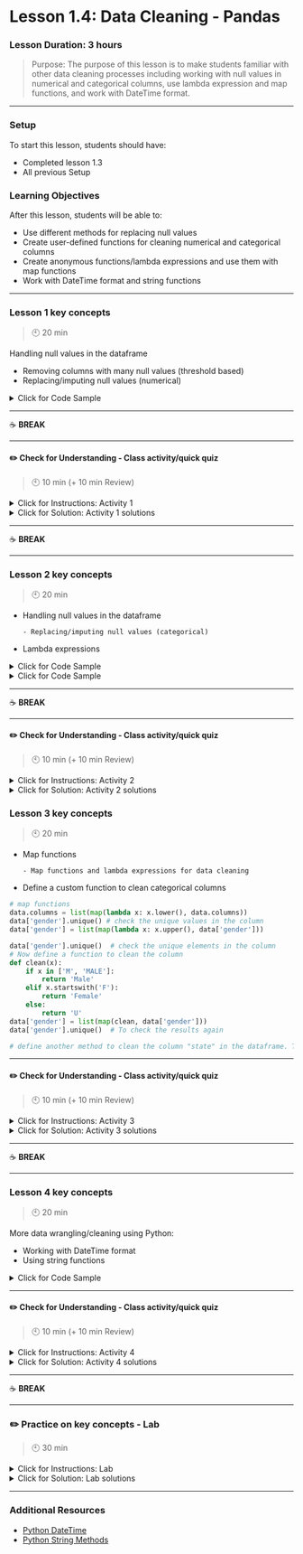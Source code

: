 # Lesson 1.4: Data Cleaning - Pandas

### Lesson Duration: 3 hours

> Purpose: The purpose of this lesson is to make students familiar with other data cleaning processes including working with null values in numerical and categorical columns, use lambda expression and map functions, and work with DateTime format.

---

### Setup

To start this lesson, students should have:

- Completed lesson 1.3
- All previous Setup

### Learning Objectives

After this lesson, students will be able to:

- Use different methods for replacing null values
- Create user-defined functions for cleaning numerical and categorical columns
- Create anonymous functions/lambda expressions and use them with map functions
- Work with DateTime format and string functions

---

### Lesson 1 key concepts

> :clock10: 20 min

Handling null values in the dataframe

- Removing columns with many null values (threshold based)
- Replacing/imputing null values (numerical)

<details>
<summary> Click for Code Sample </summary>

> :exclamation: Note to the instructor: We will keep working on the same data sets from 1.03 so you can use the same notebook, or use the code below that is commented out to load the data into a new notebook.

```python
# in case of new notebook, use the commented code to load the data:

#import pandas as pd

#file1 = pd.read_csv('../1.03_intro_to_pandas/file1.csv')
#file2 = pd.read_csv('../1.03_intro_to_pandas/file2.txt', sep = '\\t')
#file3 = pd.read_excel('../1.03_intro_to_pandas/file3.xlsx', engine='openpyxl')
#file4 = pd.read_excel('../1.03_intro_to_pandas/file4.xlsx', engine='openpyxl')
#column_names = file1.columns
#donors = pd.DataFrame(columns=column_names)
#donors = pd.concat([file1,file2,file3, file4], axis=0)
#cols = []
#for colname in donors.columns:
#    cols.append(colname.lower())
#donors.columns = cols
#donors = donors.rename(columns={'controln':'id',
#                                'hv1':'median_home_val',
#                                'ic1':'median_household_income'})
#donors['median_home_val'] =  pd.to_numeric(donors['median_home_val'], errors='coerce')
#donors['ic5'] =  pd.to_numeric(donors['ic5'], errors='coerce')
#donors = donors.drop_duplicates()

#donors.shape
    
round(data.isna().sum()/len(data),4)*100  # shows the percentage of null values in a column
nulls_df = pd.DataFrame(round(data.isna().sum()/len(data),4)*100)
nulls_df
nulls_df = nulls_df.reset_index()
nulls_df
nulls_df.columns = ['header_name', 'percent_nulls']
nulls_df
```

- Since there were not many null values in the dataframe, we are taking a dummy value of 3 to show the students how to remove columns with the percentage of null values that are more than a threshold.
- This is usually 60, 70% but it is very case-specific. There is no standard rule and it varies based on the analysts' decisions for that analysis.

```python
columns_drop = nulls_df[nulls_df['percent_nulls']>3]['header_name']  # dummy case with 3
print(columns_drop.values)
# data = data.drop(columns_drop, axis=1)  # drop a list of columns
# data = data.drop(['gender'], axis=1)  # drop a single column
```

```python
# Replacing/imputing null values
data[data['gender'].isna()==True] # checking rows that are null based on a specific column
data = data[data['ic2'].isna()==False] # Since these nulls are not a lot, we can filter them
data

# import numpy
import numpy as np
mean_median_home_value = np.mean(data['median_home_val'])
data['median_home_val'] = data['median_home_val'].fillna(mean_median_home_value)
```

</details>

---

:coffee: **BREAK**

---

#### :pencil2: Check for Understanding - Class activity/quick quiz

> :clock10: 10 min (+ 10 min Review)

<details>
  <summary> Click for Instructions: Activity 1 </summary>

(_Share the following link with your students. Students should clone/download repository to be able to work on the tasks._)

- Link to [activity 1](https://github.com/ironhack-edu/data_1.04_activities/blob/master/1.04_activity_1.md).

</details>

<details>
  <summary>Click for Solution: Activity 1 solutions</summary>

- Link to [activity 1 solution](https://gist.github.com/ironhack-edu/b6e092eaf2094895ac9a88340ff82896).

</details>

---

:coffee: **BREAK**

---

### Lesson 2 key concepts

> :clock10: 20 min

- Handling null values in the dataframe

      - Replacing/imputing null values (categorical)

- Lambda expressions

<details>
<summary> Click for Code Sample </summary>

```python
# Replacing null values for categorical variables
data['gender'].value_counts()
len(data[data['gender'].isna()==True])  # number of missing values
data['gender'] = data['gender'].fillna('F')
len(data[data['gender'].isna()==True]) # now this number is 0

# Exporting this processed data to a csv
data.to_csv('merged_clean_ver1.csv') # you can find this file inside files_for_lesson_and_activities folder
```

> :exclamation: Note to the instructor: It is important to emphasize on documenting your work and saving copies of data. For now, documentation can be done simply by adding more comment sections in their codes. Saving copies of data is also important so that you don't have to repeat/re-run the code every time from the beginning since we are using many operations from multiple lessons.

</details>

<details>
<summary> Click for Code Sample </summary>

```python
# lambda expressions
y = lambda x: x+2
print(y(2))

square = lambda x: x*x
square(4)

addition = lambda x,y : x+y
addition(1,3)

lst = [1,2,3,4,5,6,7,8,10]
new_list = []
for item in lst:
    new_list.append(square(item))
new_list

new_list = [square(item) for item in lst] # list comprehension
new_list

new_list = [square(item) for item in lst if item%2==0]
```

</details>

---

:coffee: **BREAK**

---

#### :pencil2: Check for Understanding - Class activity/quick quiz

> :clock10: 10 min (+ 10 min Review)

<details>
  <summary> Click for Instructions: Activity 2 </summary>

(_Share the following link with your students. Students have already cloned/downloaded repository in the previous activity._)

- Link to [activity 2](https://github.com/ironhack-edu/data_1.04_activities/blob/master/1.04_activity_2.md).

</details>

<details>
  <summary>Click for Solution: Activity 2 solutions</summary>

- Link to [activity 2 solution](https://gist.github.com/ironhack-edu/287b1ed5d542d7de2a23558835560f08).

</details>

### Lesson 3 key concepts

> :clock10: 20 min

- Map functions

      - Map functions and lambda expressions for data cleaning

- Define a custom function to clean categorical columns

```python
# map functions
data.columns = list(map(lambda x: x.lower(), data.columns))
data['gender'].unique() # check the unique values in the column
data['gender'] = list(map(lambda x: x.upper(), data['gender']))
```

```python
data['gender'].unique()  # check the unique elements in the column
# Now define a function to clean the column
def clean(x):
    if x in ['M', 'MALE']:
        return 'Male'
    elif x.startswith('F'):
        return 'Female'
    else:
        return 'U'
data['gender'] = list(map(clean, data['gender']))
data['gender'].unique()  # To check the results again

# define another method to clean the column "state" in the dataframe. This can be an activity
```

---

#### :pencil2: Check for Understanding - Class activity/quick quiz

> :clock10: 10 min (+ 10 min Review)

<details>
  <summary> Click for Instructions: Activity 3 </summary>

(_Share the following link with your students. Students have already cloned/downloaded repository in the previous activity._)

- Link to [activity 3](https://github.com/ironhack-edu/data_1.04_activities/blob/master/1.04_activity_3.md).

</details>

<details>
  <summary>Click for Solution: Activity 3 solutions</summary>

- Link to [activity 3 solution](https://gist.github.com/ironhack-edu/f57c649de9930d7a4efc0af0e99f3044).

</details>

---

:coffee: **BREAK**

---

### Lesson 4 key concepts

> :clock10: 20 min

More data wrangling/cleaning using Python:

- Working with DateTime format
- Using string functions

<details>
<summary> Click for Code Sample </summary>

```python
# Examples of working with datetime format:

file = pd.read_csv('df_final_web_data_pt_1.csv')
file.dtypes

file['date_time'] = pd.to_datetime(file['date_time'], errors='coerce')
file['date_time'][0].day
file['date_time'][0].month
file['date_time'][0].year
file['date_time'][0].isoweekday()  # Returns 1 for Monday and so on

file['date_time'][0].time()
file['date_time'][0].isoweekday()
file['date_time'][0].isoformat()
file['date_time'][0].strftime(format='%d-%m-%Y')
file['date_time'][0].strftime(format="%A %d. %B %Y")

import time
from datetime import date

today = date.today()
today

time.localtime(time.time())
time.gmtime(time.time())
```

```python
# Examples of working with string functions

string = " I am learning  data  analysis at Ironhack  . It is  super easy "
string.lower()
string.upper()
'34'.isdigit() # does not work with decimal numbers
string.lstrip()
string.rstrip()
string.split()
string.split('.')
string.replace('  ', '')
```

</details>

---

#### :pencil2: Check for Understanding - Class activity/quick quiz

> :clock10: 10 min (+ 10 min Review)

<details>
  <summary> Click for Instructions: Activity 4 </summary>

(_Share the following link with your students. Students have already cloned/downloaded repository in the previous activity._)

- Link to [activity 4](https://github.com/ironhack-edu/data_1.04_activities/blob/master/1.04_activity_4.md).

</details>

<details>
  <summary>Click for Solution: Activity 4 solutions</summary>

- Link to [activity 4 solution](https://gist.github.com/ironhack-edu/128d7bc55113d981393703e03ce98093).

</details>

---

:coffee: **BREAK**

---

### :pencil2: Practice on key concepts - Lab

> :clock10: 30 min

<details>
  <summary> Click for Instructions: Lab </summary>

- Link to the lab: [https://github.com/ironhack-labs/lab-customer-analysis-round-2](https://github.com/ironhack-labs/lab-customer-analysis-round-2)

</details>

<details>
  <summary>Click for Solution: Lab solutions</summary>

- Link to the [lab solution](https://gist.github.com/ironhack-edu/8c59068a9aa24bf9fffcd4cf3eefe453).

</details>

---

### Additional Resources

- [Python DateTime](https://www.programiz.com/python-programming/datetime)
- [Python String Methods](https://www.programiz.com/python-programming/methods/string)
